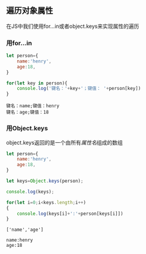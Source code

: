 ## 遍历对象属性

在JS中我们使用for...in或者object.keys来实现属性的遍历

### 用for...in

```js
let person={
	name:'henry',
	age:18,
}

for(let key in person){
	console.log('键名：'+key+'；键值： '+person[key])
}
```

```
键名：name;键值：henry
键名：age;键值：18
```

### 用Object.keys

object.keys返回的是一个由所有*属性名*组成的数组

```js
let person={
	name:'henry',
	age:18,
}

let keys=Object.keys(person);

console.log(keys);

for(let i=0;i<keys.length;i++)
{
	console.log(keys[i]+':'+person[keys[i]])
}

```

```
['name','age']

name:henry
age:18
```



